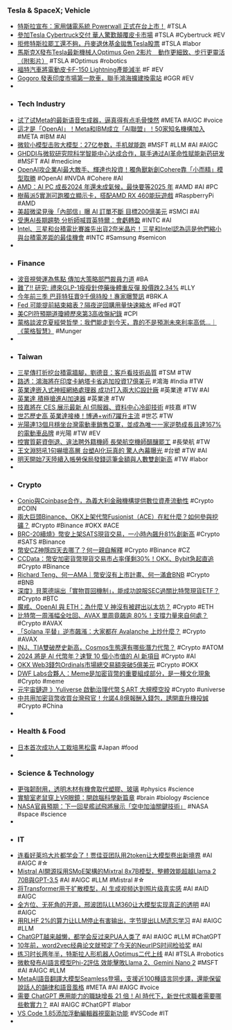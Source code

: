 ### Tesla & SpaceX; Vehicle
- [特斯拉宣布：家用儲電系統 Powerwall 正式在台上市！](https://www.inside.com.tw/article/33603-tesla-powerwall-taiwan) #TSLA
- [參加Tesla Cybertruck交付 華人驚歎顛覆皮卡市場](https://www.worldjournal.com/wj/story/121471/7637096) #TSLA #Cybertruck #EV
- [拒修特斯拉罷工還不夠，丹麥退休基金拋售Tesla股票](https://www.techbang.com/posts/111711-the-refusal-to-repair-the-tesla-strike-was-not-enough-and-the) #TSLA #labor
- [馬斯克X發布Tesla最新機械人Optimus Gen 2影片　動作更細致、步行更靈活（附影片）](https://inews.hket.com/article/3670451/【TSLA】馬斯克X發布Tesla最新機械人Optimus%C2%A0Gen%202影片%E3%80%80動作更細致、步行更靈活（附影片）) #TSLA #Optimus #robotics
- [福特汽車將電動皮卡F-150 Lightning產能減半](https://m.cnyes.com/news/id/5408222) #F #EV
- [Gogoro 發表印度市場第一款車，聯手鴻海擴建換電站](https://technews.tw/2023/12/13/gogoro-india-market-first-product/) #GGR #EV
-
- ### Tech Industry
- [试了试Meta的最新语音生成器，逼真得有点毛骨悚然](https://www.jiqizhixin.com/articles/2023-12-12-14) #META #AIGC #voice
- [這才是「OpenAI」！Meta和IBM成立「AI聯盟」！50家知名機構加入](https://www.techbang.com/posts/111757-meta-ibm-alliance) #META #IBM #AI
- [微软小模型击败大模型：27亿参数，手机就能跑](https://www.jiqizhixin.com/articles/2023-12-13-10) #MSFT #LLM #AI #AIGC
- [GHDDI与微软研究院科学智能中心达成合作，联手通过AI革命性赋能新药研发](https://www.jiqizhixin.com/articles/2023-12-13-5) #MSFT #AI #medicine
- [OpenAI攻企業AI最大敵手、輝達也投資！獨角獸新創Cohere靠「小而精」模型取勝](https://tw.news.yahoo.com/openai攻企業ai最大敵手-輝達也投資-獨角獸新創cohere靠-小而精-模型取勝-073425198.html) #OpenAI #NVDA #Cohere #AI
- [AMD：AI PC 成長2024 年還未成氣候，最快要等2025 年](https://finance.technews.tw/2023/12/12/the-fastest-growth-of-ai-pc-will-have-to-wait-until-2025/) #AMD #AI #PC
- [樹莓派5實測可跑獨立顯示卡，搭配AMD RX 460能玩遊戲](https://www.techbang.com/posts/111487-raspberry-pi-5-amd-rx-460) #RaspberryPi #AMD
- [美超微梁見後「內部信」曝 AI 訂單不斷 目標200億美元](https://money.udn.com/money/amp/story/5612/7637386) #SMCI #AI
- [受惠AI長期趨勢 分析師喊買英特爾：會虧轉盈](https://ec.ltn.com.tw/article/breakingnews/4519762) #INTC #AI
- [Intel、三星和台積電比賽誰先出貨2奈米晶片！三星和Intel認為這是他們縮小與台積電差距的最佳機會](https://www.techbang.com/posts/111797-intel-samsung-and-tsmc) #INTC #Samsung #semicon
-
- ### Finance
- [波音視營運為焦點 傳加大策略部門裁員力道](https://news.cnyes.com/news/id/5408172) #BA
- [難了!! 研究: 禮來GLP-1瘦瘦針停藥後體重反彈 股價跌2.34%](http://www.genetinfo.com/international-news/item/75864.html) #LLY
- [今年前三季 巴菲特狂賣9千億持股！專家曝警訊](https://www.ctee.com.tw/news/20231212701370-430702) #BRK.A
- [Fed 可能提前結束縮表？隔夜逆回購用量快速縮水](https://finance.technews.tw/2023/12/12/fed-reverse-repos/) #Fed #QT
- [美CPI符預期道瓊締歷來第3高收盤紀錄](https://www.ctee.com.tw/news/20231213700381-430702) #CPI
- [蒙格談波克夏經營哲學：我們能走到今天，靠的不是預測未來利率高低...｜《蒙格智慧》](https://bookzone.cwgv.com.tw/article/29472) #Munger
-
- ### Taiwan
- [三星傳打折挖台積電牆腳，劉德音：客戶看技術品質](https://technews.tw/2023/12/13/samsung-poaching-tsmc/) #TSM #TW
- [路透：鴻海將在印度卡納塔卡省追加投資17億美元](https://m.cnyes.com/news/id/5408326) #鴻海 #India #TW
- [英業達嵌入式神經網絡處理器 成功打入兩大IC設計廠](https://m.cnyes.com/news/id/5407921) #英業達 #TW #AI
- [英業達 積極搶進AI加速器](https://www.chinatimes.com/newspapers/20231213000278-260204) #英業達 #TW
- [技嘉將在 CES 展示最新 AI 伺服器、資料中心冷卻技術](https://money.udn.com/money/amp/story/5612/7638617) #技嘉 #TW
- [世芯歷史高 英業達接棒！博通+wifi7躍升主流](https://news.cnyes.com/news/id/5409106) #世芯 #TW
- [光陽連13個月穩坐台灣電動車銷售亞軍，並成為唯一一家逆勢成長且達167%的電動車品牌](https://www.cool3c.com/article/205384) #光陽 #TW #EV
- [控實質薪資倒退、違法聘外籍機師 長榮航空機師醞釀罷工](https://news.pts.org.tw/article/671136) #長榮航 #TW
- [王文淵怒吼1句嚇壞高層 台塑AI化玩真的 驚人內幕曝光](https://www.chinatimes.com/realtimenews/20231213000920-260410) #台塑 #TW #AI
- [明天開始7天陸續入帳勞保局發錢這筆金額與人數雙創新高](https://www.ctee.com.tw/news/20231213700632-430401) #TW #labor
-
- ### Crypto
- [Conio與Coinbase合作，為義大利金融機構提供數位資產流動性](https://abmedia.io/btc-wallet-conio-cooperate-with-coinbase) #Crypto #COIN
- [兩大巨頭Binance、OKX上架代幣Fusionist（ACE）在紅什麼？如何參與挖礦？](https://www.blocktempo.com/what-is-the-background-of-the-mining-token-ace-listed-on-binance-and-okx/) #Crypto #Binance #OKX #ACE
- [BRC-20續燒》幣安上架SATS現貨交易，一小時內飆升81%創新高](https://www.blocktempo.com/binance-launches-sats-spot-trading/) #Crypto #SATS #Binance
- [幣安CZ神隱四天去哪了？何一親自解釋](https://www.blocktempo.com/where-did-binance-cz-go/) #Crypto #Binance #CZ
- [CCData：幣安加密貨幣現貨交易市占率僅剩30%！OKX、Bybit急起直追](https://abmedia.io/binances-market-share-of-crypto-trading-tumbled-to-30) #Crypto #Binance
- [Richard Teng、何一AMA｜幣安沒有上市計畫、何一滿倉BNB](https://abmedia.io/binance-ama-by-richard-teng-and-he-yi) #Crypto #BNB
- [深度》貝萊德端出「實物買回機制」，能成功說服SEC過關比特幣現貨ETF？](https://www.blocktempo.com/blackrock-revises-spot-bitcoin-etf-y-opening-the-door-to-banks/) #Crypto #BTC
- [魔戒、OpenAI 與 ETH：為什麼 V 神沒有被趕出以太坊？](https://www.blocktempo.com/why-vitalik-wasnt-kicked-out-of-ethereum/) #Crypto #ETH
- [比特幣一周漲幅全吐回、AVAX 單周竟飆逾 80%！支撐力量來自何處？](https://blockcast.it/2023/12/12/avalanches-avax-rallies-despite-crypto-market-downturn/) #Crypto #AVAX
- [「Solana 平替」逆市飆漲：大家都在 Avalanche 上炒什麼？](https://blockcast.it/2023/12/12/whats-behind-avaxs-price-surge/) #Crypto #AVAX
- [INJ、TIA雙破歷史新高，Cosmos生態還有哪些潛力代幣？](https://www.blocktempo.com/projects-worthy-of-attention-in-the-cosmos-ecosystem/) #Crypto #ATOM
- [2024 將是 AI 代幣年？速覽 10 個小市值的 AI 新項目](https://www.blocktempo.com/10-new-ai-projects-with-small-market-capitalization/) #Crypto #AI
- [OKX Web3錢包Ordinals市場總交易額突破5億美元](https://m.cnyes.com/news/id/5409104) #Crypto #OKX
- [DWF Labs合夥人：Meme是加密貨幣的重要組成部分，是一種文化現象](https://m.cnyes.com/news/id/5409134) #Crypto #meme
- [元宇宙鏈遊 》Yuliverse 啟動治理代幣＄ART 大規模空投](https://www.blocktempo.com/yuliverse-airdrop-campaign-launches-12-12/) #Crypto #universe
- [中共用加密貨幣收買台灣飛官！允諾4.8億報酬入錢包，誘開直升機投誠](https://www.blocktempo.com/china-offers-taiwan-colonel-15-million-to-defect/) #Crypto #China
-
- ### Health & Food
- [日本首次成功人工栽培黑松露](https://zh.cn.nikkei.com/industry/agriculture/54234-2023-12-13-09-12-20.html) #Japan #food
-
- ### Science & Technology
- [更強韌耐用，透明木材有機會取代塑膠、玻璃](https://technews.tw/2023/12/12/transparent-wood/) #physics #science
- [​實驗室老鼠穿上VR眼鏡：開啟腦科學新篇章](https://tomorrowsci.com/medicalhealth/20231212_03/) #brain #biology #science
- [NASA官員預期：下一回星艦試飛將展示「空中加油關鍵技術」](https://www.techbang.com/posts/111621-nasa-officials-expect-that-the-next-starship-test-flight-will) #NASA #space #science
-
- ### IT
- [连看好莱坞大片都学会了！贾佳亚团队用2token让大模型卷出新境界](https://www.jiqizhixin.com/articles/2023-12-12-10) #AI #AIGC #☆
- [Mistral AI開源採用SMoE架構的Mixtral 8x7B模型，整體效能超越Llama 2 70B與GPT-3.5](https://www.ithome.com.tw/news/160291) #AI #AIGC #LLM #Mistral #☆
- [将Transformer用于扩散模型，AI 生成视频达到照片级真实感](https://www.jiqizhixin.com/articles/2023-12-13-8) #AI #AID #AIGC
- [全方位、无死角的开源，邢波团队LLM360让大模型实现真正的透明](https://www.jiqizhixin.com/articles/2023-12-13-7) #AI #AIGC
- [用RLHF 2%的算力让LLM停止有害输出，字节提出LLM遗忘学习](https://www.jiqizhixin.com/articles/2023-12-13-6) #AI #AIGC #LLM
- [ChatGPT越来越懒，都学会反过来PUA人类了](https://www.jiqizhixin.com/articles/2023-12-12-8) #AI #AIGC #LLM #ChatGPT
- [10年前，word2vec经典论文就预定了今天的NeurIPS时间检验奖](https://www.jiqizhixin.com/articles/2023-12-12-9) #AI
- [练习时长两年半，特斯拉人形机器人Optimus二代上线](https://www.jiqizhixin.com/articles/2023-12-13-11) #AI #TSLA #robotics
- [微軟發布AI語言模型Phi-2評估 效能擊敗Llama 2、Gemini Nano 2](https://news.cnyes.com/news/id/5408396) #MSFT #AI #AIGC #LLM
- [MetaAI語音翻譯大模型Seamless登場，支援近100種語言同步譯，還能保留說話人的韻律和語音風格](https://www.techbang.com/posts/111793-metaai-voice-translation-model-seamless) #META #AI #AIGC #voice
- [需要 ChatGPT 應用能力的職缺增長 21 倍！AI 時代下，新世代求職者需要哪些軟實力？](https://tw.news.yahoo.com/需要-chatgpt-應用能力的職缺增長-21-倍-065945188.html) #AI #AIGC #ChatGPT #labor
- [VS Code 1.85添加浮動編輯器視窗新功能](https://www.ithome.com.tw/news/160303) #VSCode #IT
-